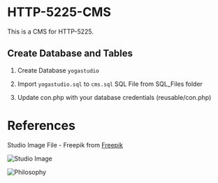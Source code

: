 # HTTP-5225-CMS

This is a CMS for HTTP-5225.

## Create Database and Tables

1. Create Database `yogastudio`

2. Import `yogastudio.sql` to `cms.sql` SQL File from SQL_Files folder

3. Update con.php with your database credentials (reusable/con.php)


# References

Studio Image File - Freepik from [Freepik](https://www.freepik.com/free-photos-vectors/studio)

![Studio Image](https://img.freepik.com/free-photo/bright-sunlight-shines-empty-yoga-studio-generated-by-ai_188544-41907.jpg?t=st=1722306999~exp=1722310599~hmac=fb4cea3885b9df95bfb86f56b9da4110775ad04e8270c2c9ab6f78c7c9cbcfeb&w=2000)

![Philosophy](https://img.freepik.com/free-photo/wellness-practices-self-care-world-health-day_23-2151256762.jpg?t=st=1722306801~exp=1722310401~hmac=d87cb9c03ecb990c2d4897647b4df42746d4d2daaabeedce2b80ed51df439c62&w=2000)

